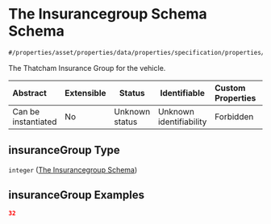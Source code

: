 # The Insurancegroup Schema Schema

```txt
#/properties/asset/properties/data/properties/specification/properties/insuranceGroup#/properties/asset/properties/data/properties/specification/properties/insuranceGroup
```

The Thatcham Insurance Group for the vehicle.


| Abstract            | Extensible | Status         | Identifiable            | Custom Properties | Additional Properties | Access Restrictions | Defined In                                                                                          |
| :------------------ | ---------- | -------------- | ----------------------- | :---------------- | --------------------- | ------------------- | --------------------------------------------------------------------------------------------------- |
| Can be instantiated | No         | Unknown status | Unknown identifiability | Forbidden         | Allowed               | none                | [policy_transaction.schema.json\*](../../out/policy_transaction.schema.json "open original schema") |

## insuranceGroup Type

`integer` ([The Insurancegroup Schema](policy_transaction-properties-the-asset-schema-properties-the-asset-data-schema-properties-the-specification-schema-properties-the-insurancegroup-schema.md))

## insuranceGroup Examples

```json
32
```
